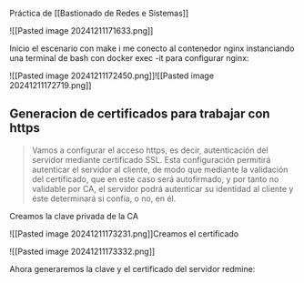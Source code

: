 Práctica de [[Bastionado de Redes e Sistemas]]

![[Pasted image 20241211171633.png]]

Inicio el escenario con make i me conecto al contenedor nginx instanciando una terminal de bash con docker exec -it para configurar nginx:

![[Pasted image 20241211172450.png]]![[Pasted image 20241211172719.png]]

## Generacion de certificados para trabajar con https

>Vamos a configurar el acceso https, es decir, autenticación del servidor mediante certificado SSL. Esta configuración permitirá autenticar el servidor al cliente, de modo que mediante la validación del certificado, que en este caso será autofirmado, y por tanto no validable por CA, el servidor podrá autenticar su identidad al cliente y éste determinará si confía, o no, en él.

Creamos la clave privada de la CA

![[Pasted image 20241211173231.png]]Creamos el certificado

![[Pasted image 20241211173332.png]]

Ahora generaremos la clave y el certificado del servidor redmine:

